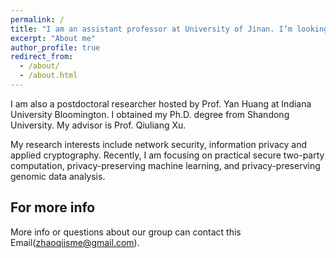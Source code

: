 ```yaml
---
permalink: /
title: "I am an assistant professor at University of Jinan. I’m looking for motivated graduate students!"
excerpt: "About me"
author_profile: true
redirect_from: 
  - /about/
  - /about.html
---
```


I am also a postdoctoral researcher hosted by Prof. Yan Huang at Indiana University Bloomington. I obtained my Ph.D. degree from Shandong University. My advisor is Prof. Qiuliang Xu.

My research interests include network security, information privacy and applied cryptography. Recently, I am focusing on practical secure two-party computation, privacy-preserving machine learning, and privacy-preserving genomic data analysis.

For more info
------
More info or questions about our group can contact this Email(zhaoqiisme@gmail.com). 